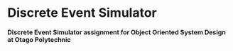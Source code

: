 # Discrete Event Simulator

**Discrete Event Simulator assignment for Object Oriented System Design at Otago Polytechnic**
